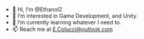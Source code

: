 - 👋 Hi, I’m @Ethanol2
- 👀 I’m interested in Game Development, and Unity.
- 🌱 I’m currently learning whatever I need to.
- 📫 Reach me at E.Colucci@outlook.com

<!---
Ethanol2/Ethanol2 is a ✨ special ✨ repository because its `README.md` (this file) appears on your GitHub profile.
You can click the Preview link to take a look at your changes.
--->
